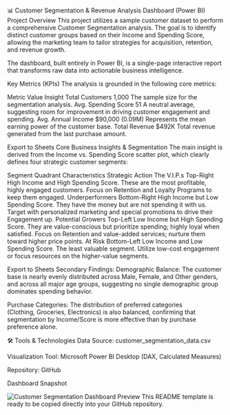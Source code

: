 📊 Customer Segmentation & Revenue Analysis Dashboard (Power BI)
Project Overview
This project utilizes a sample customer dataset to perform a comprehensive Customer Segmentation analysis. The goal is to identify distinct customer groups based on their Income and Spending Score, allowing the marketing team to tailor strategies for acquisition, retention, and revenue growth.

The dashboard, built entirely in Power BI, is a single-page interactive report that transforms raw data into actionable business intelligence.

Key Metrics (KPIs)
The analysis is grounded in the following core metrics:

Metric	Value	Insight
Total Customers	1,000	The sample size for the segmentation analysis.
Avg. Spending Score	51	A neutral average, suggesting room for improvement in driving customer engagement and spending.
Avg. Annual Income	$90,000 (0.09M)	Represents the mean earning power of the customer base.
Total Revenue	$492K	Total revenue generated from the last purchase amount.

Export to Sheets
Core Business Insights & Segmentation
The main insight is derived from the Income vs. Spending Score scatter plot, which clearly defines four strategic customer segments:

Segment	Quadrant	Characteristics	Strategic Action
The V.I.P.s	Top-Right	High Income and High Spending Score. These are the most profitable, highly engaged customers.	Focus on Retention and Loyalty Programs to keep them engaged.
Underperformers	Bottom-Right	High Income but Low Spending Score. They have the money but are not spending it with us.	Target with personalized marketing and special promotions to drive their Engagement up.
Potential Growers	Top-Left	Low Income but High Spending Score. They are value-conscious but prioritize spending; highly loyal when satisfied.	Focus on Retention and value-added services; nurture them toward higher price points.
At Risk	Bottom-Left	Low Income and Low Spending Score. The least valuable segment.	Utilize low-cost engagement or focus resources on the higher-value segments.

Export to Sheets
Secondary Findings:
Demographic Balance: The customer base is nearly evenly distributed across Male, Female, and Other genders, and across all major age groups, suggesting no single demographic group dominates spending behavior.

Purchase Categories: The distribution of preferred categories (Clothing, Groceries, Electronics) is also balanced, confirming that segmentation by Income/Score is more effective than by purchase preference alone.

🛠️ Tools & Technologies
Data Source: customer_segmentation_data.csv

Visualization Tool: Microsoft Power BI Desktop (DAX, Calculated Measures)

Repository: GitHub

Dashboard Snapshot

![Customer Segmentation Dashboard Preview](Dashboard_Preview.png)
This README template is ready to be copied directly into your GitHub repository.